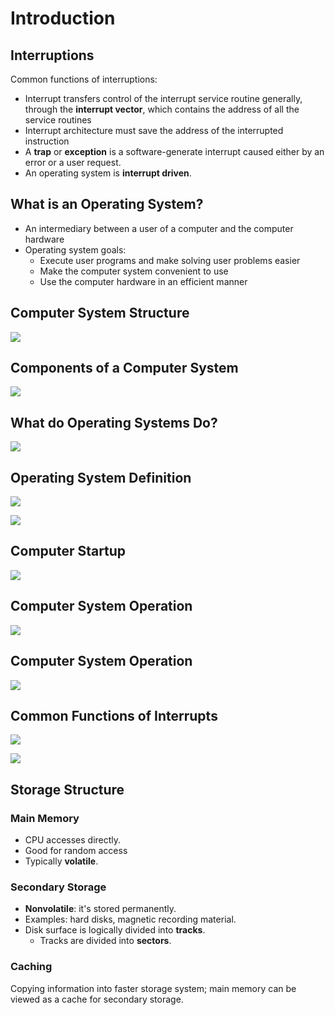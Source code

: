 # Introduction

## Interruptions

Common functions of interruptions:

* Interrupt transfers control of the interrupt service routine generally, through the **interrupt vector**, which contains the address of all the service routines
* Interrupt architecture must save the address of the interrupted instruction
* A **trap** or **exception** is a software-generate interrupt caused either by an error or a user request.
* An operating system is **interrupt driven**.

## What is an Operating System?

* An intermediary between a user of a computer and the computer hardware
* Operating system goals: 
  * Execute user programs and make solving user problems easier
  * Make the computer system convenient to use
  * Use the computer hardware in an efficient manner

## Computer System Structure

![](../../.gitbook/assets/image%20%28153%29.png)

## Components of a Computer System

![](../../.gitbook/assets/image%20%28150%29.png)

## What do Operating Systems Do?

![](../../.gitbook/assets/image%20%28161%29.png)

## Operating System Definition

![](../../.gitbook/assets/image%20%28148%29.png)

![](../../.gitbook/assets/image%20%28162%29.png)

## Computer Startup

![](../../.gitbook/assets/image%20%28146%29.png)

## Computer System Operation

![](../../.gitbook/assets/image%20%28149%29.png)

## Computer System Operation

![](../../.gitbook/assets/image%20%28156%29.png)

## Common Functions of Interrupts

![](../../.gitbook/assets/image%20%28155%29.png)

![](../../.gitbook/assets/image%20%28158%29.png)





## Storage Structure

### Main Memory

* CPU accesses directly.
* Good for random access
* Typically **volatile**.

### Secondary Storage

* **Nonvolatile**: it's stored permanently.
* Examples: hard disks, magnetic recording material.
* Disk surface is logically divided into **tracks**. 
  * Tracks are divided into **sectors**.

### Caching

Copying information into faster storage system; main memory can be viewed as a cache for secondary storage.



